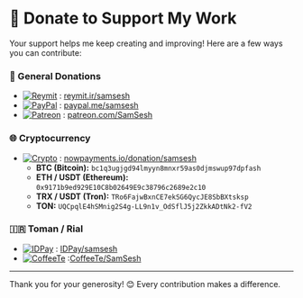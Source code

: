 # 💸 Donate to Support My Work

Your support helps me keep creating and improving! Here are a few ways you can contribute:

### 🔗 General Donations
* [![Reymit](https://img.shields.io/badge/Reymit-Donate-purple.svg)](https://reymit.ir/samsesh) : [reymit.ir/samsesh](https://reymit.ir/samsesh)
* [![PayPal](https://img.shields.io/badge/PayPal-Donate-blue.svg)](https://paypal.me/samsesh) : [paypal.me/samsesh](https://paypal.me/samsesh)
* [![Patreon](https://img.shields.io/badge/Patreon-Subscribe-red.svg)](https://www.patreon.com/SamSesh) : [patreon.com/SamSesh](https://www.patreon.com/SamSesh)

### 🌐 Cryptocurrency
* [![Crypto](https://img.shields.io/badge/Cryptocurrency-Donate-yellow.svg)](https://nowpayments.io/donation/samsesh) : [nowpayments.io/donation/samsesh](https://nowpayments.io/donation/samsesh)
  - **BTC (Bitcoin):** `bc1q3ugjgd94lmyyn8mnxr59as0djmswup97dpfash`
  - **ETH / USDT (Ethereum):** `0x9171b9ed929E10C8b02649E9c38796c2689e2c10`
  - **TRX / USDT (Tron):** `TRo6FajwBxnCE7ekSG6QycJE8SbBXtsksp`
  - **TON:** `UQCpqlE4hSMnig2S4g-LL9n1v_OdSflJ5j2ZkkADtNk2-fV2`
### 🇮🇷 Toman / Rial
* [![IDPay](https://img.shields.io/badge/IDPay-Donate-blue.svg)](https://idpay.ir/samsesh) : [IDPay/samsesh](https://idpay.ir/samsesh)
* [![CoffeeTe](https://img.shields.io/badge/CoffeeTe-Donate-brown.svg)](https://www.coffeete.ir/SamSesh) :[CoffeeTe/SamSesh](https://www.coffeete.ir/SamSesh)

---

Thank you for your generosity! 😊 Every contribution makes a difference.
